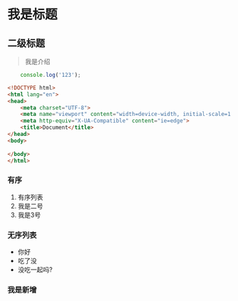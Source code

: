 # 我是标题

## 二级标题

>我是介绍

```javascript
    console.log('123');

```

```html
<!DOCTYPE html>
<html lang="en">
<head>
    <meta charset="UTF-8">
    <meta name="viewport" content="width=device-width, initial-scale=1.0">
    <meta http-equiv="X-UA-Compatible" content="ie=edge">
    <title>Document</title>
</head>
<body>
    
</body>
</html>
```

### 有序

1. 有序列表
1. 我是二号
1. 我是3号

### 无序列表

* 你好
* 吃了没
* 没吃一起吗?


### 我是新增